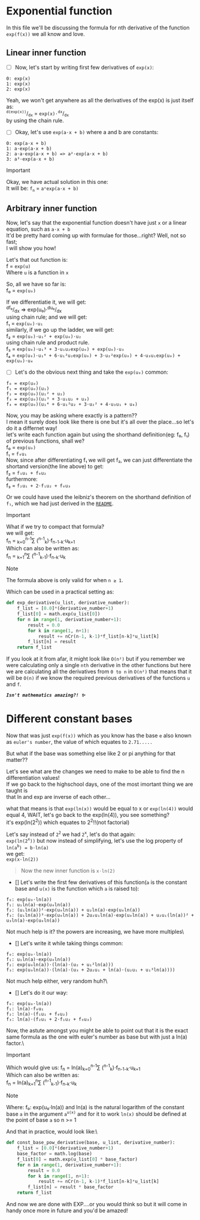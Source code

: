 # Exponential function
In this file we'll be discussing the formula for nth derivative of the function `exp(f(x))` we all know and love.

## Linear inner function
- [ ] Now, let's start by writing first few derivatives of `exp(x)`:
```
0: exp(x)
1: exp(x)
2: exp(x)
```
Yeah, we won't get anywhere as all the derivatives of the exp(x) is just itself as:\
<sup>`d(exp(x))`</sup>/<sub>`dx`</sub> = `exp(x)⋅`<sup>`dx`</sup>/<sub>`dx`</sub>\
by using the chain rule.

- [ ] Okay, let's use `exp(a⋅x + b)` where a and b are constants:
```
0: exp(a⋅x + b)
1: a⋅exp(a⋅x + b)
2: a⋅a⋅exp(a⋅x + b) => a²⋅exp(a⋅x + b)
3: a³⋅exp(a⋅x + b)
```
> [!IMPORTANT]
> Okay, we have actual solution in this one:\
It will be: `f`<sub>`n`</sub> = `aⁿexp(a⋅x + b)`

## Arbitrary inner function
Now, let's say that the exponential function doesn't have just `x` or a linear equation, such as `a⋅x + b`\
It'd be pretty hard coming up with formulae for those...right? Well, not so fast;\
I will show you how!

Let's that out function is:\
f = `exp(u)`\
Where `u` is a function in `x`

So, all we have so far is:\
f₀ = `exp(u₀)`

If we differentiatie it, we will get:\
<sup>df₀</sup>/<sub>dx</sub> => exp(u₀)⋅<sup>du₀</sup>/<sub>dx</sub>\
using chain rule; and we will get:\
f₁ = `exp(u₀)⋅u₁`\
similarly, if we go up the ladder, we will get:\
f₂ = `exp(u₀)⋅u₁² + exp(u₀)⋅u₂`\
using chain rule and product rule.\
f₃ = `exp(u₀)⋅u₁³ + 3⋅u₁u₂exp(u₀) + exp(u₀)⋅u₃`\
f₄ = `exp(u₀)⋅u₁⁴ + 6⋅u₁²u₂exp(u₀) + 3⋅u₂²exp(u₀) + 4⋅u₃u₁exp(u₀) + exp(u₀)⋅u₄`

- [ ] Let's do the obvious next thing and take the `exp(u₀)` common:
```
f₀ = exp(u₀)
f₁ = exp(u₀)(u₁)
f₂ = exp(u₀)(u₁² + u₂)
f₃ = exp(u₀)(u₁³ + 3⋅u₁u₂ + u₃)
f₄ = exp(u₀)(u₁⁴ + 6⋅u₁²u₂ + 3⋅u₂² + 4⋅u₃u₁ + u₄)
```
Now, you may be asking where exactly is a pattern??\
I mean it surely does look like there is one but it's all over the place...so let's do it a differnet way!\
let's write each function again but using the shorthand definition(eg: f₀, f₁) of previous functions, shall we?\
f₀ = `exp(u₀)`\
f₁ = `f₀u₁`\
Now, since after differentiating f₁ we will get f₂, we can just differentiate the shortand version(the line above) to get:\
f₂ = `f₁u₁ + f₀u₂`\
furthermore:\
f₃ = `f₂u₁ + 2⋅f₁u₂ + f₀u₃`

Or we could have used the leibniz's theorem on the shorthand definition of `f₁`, which we had just derived in the [`README`](README.md).

> [!IMPORTANT]
> What if we try to compact that formula?\
we will get:\
f<sub>n</sub> = <sub>k=0</sub><sup>n-1</sup>∑ (<sup>n-1</sup><sub>k</sub>)⋅f<sub>n-1-k</sub>⋅u<sub>k+1</sub>\
Which can also be written as:\
f<sub>n</sub> = <sub>k=1</sub><sup>n</sup>∑ (<sup>n-1</sup><sub>k-1</sub>)⋅f<sub>n-k</sub>⋅u<sub>k</sub>

> [!NOTE]
> The formula above is only valid for when `n ≥ 1`.

Which can be used in a practical setting as:
```python
def exp_derivative(u_list, derivative_number):
    f_list = [0.0]*(derivative_number+1)
    f_list[0] = math.exp(u_list[0])
    for n in range(1, derivative_number+1):
        result = 0.0
        for k in range(1, n+1):
            result += nCr(n-1, k-1)*f_list[n-k]*u_list[k]
        f_list[n] = result
    return f_list
```
If you look at it from afar, it might look like `O(n²)` but if you remember we were calculating only a single `nth` derivative in the other functions but here we are calculating all the derivatives from `0 to n` in `O(n²)` that means that it will be `O(n)` if we know the required previous derivatives of the functions `u` and `f`.

_**`Isn't mathematics amazing?! ✨`**_

# Different constant bases
Now that was just `exp(f(x))` which as you know has the base `e` also known as `euler's number`, the value of which equates to `2.71.....`

But what if the base was something else like 2 or pi anything for that matter??

Let's see what are the changes we need to make to be able to find the n differentiation values!\
If we go back to the highschool days, one of the most imortant thing we are taught is\
that ln and exp are inverse of each other...

what that means is that `exp(ln(x))` would be equal to x or `exp(ln(4))` would equal 4, WAIT, let's go back to the exp(ln(4)), you see something?\
it's exp(ln(2<sup>2</sup>)) which equates to 2<sup>2</sup>!!(not factorial)

Let's say instead of `2`<sup>`2`</sup> we had `2`<sup>`x`</sup>, let's do that again:\
`exp(ln(2`<sup>`x`</sup>`))` but now instead of simplifying, let's use the log property of `ln(a`<sup>`b`</sup>`) = b⋅ln(a)`\
we get:\
`exp(x⋅ln(2))`
> Now the new inner function is `x⋅ln(2)`

- [] Let's write the first few derivatives of this function(`a` is the constant base and `u(x)` is the function which `a` is raised to):
```
f₀: exp(u₀⋅ln(a))
f₁: u₁ln(a)⋅exp(u₀ln(a))
f₂: (u₁ln(a))²⋅exp(u₀ln(a)) + u₂ln(a)⋅exp(u₀ln(a))
f₃: (u₁ln(a))³⋅exp(u₀ln(a)) + 2u₂u₁ln(a)⋅exp(u₀ln(a)) + u₂u₁(ln(a))² + u₃ln(a)⋅exp(u₀ln(a))
```

Not much help is it? the powers are increasing, we have more multiples\
- [] Let's write it while taking things common:
```
f₀: exp(u₀⋅ln(a))
f₁: u₁ln(a)⋅exp(u₀ln(a))
f₂: exp(u₀ln(a))⋅(ln(a)⋅(u₂ + u₁²ln(a)))
f₃: exp(u₀ln(a))⋅(ln(a)⋅(u₃ + 2u₂u₁ + ln(a)⋅(u₂u₁ + u₁³ln(a))))
```

Not much help either, very random huh?\
- [] Let's do it our way:
```
f₀: exp(u₀⋅ln(a))
f₁: ln(a)⋅f₀u₁
f₂: ln(a)⋅(f₁u₁ + f₀u₂)
f₃: ln(a)⋅(f₂u₁ + 2⋅f₁u₂ + f₀u₃)
```

Now, the astute amongst you might be able to point out that it is the exact same formula as the one with euler's number as base but with just a ln(a) factor.\

> [!IMPORTANT]
> Which would give us:
> f<sub>n</sub> = ln(a)<sub>k=0</sub><sup>n-1</sup>∑ (<sup>n-1</sup><sub>k</sub>)⋅f<sub>n-1-k</sub>⋅u<sub>k+1</sub>\
> Which can also be written as:\
> f<sub>n</sub> = ln(a)<sub>k=1</sub><sup>n</sup>∑ (<sup>n-1</sup><sub>k-1</sub>)⋅f<sub>n-k</sub>⋅u<sub>k</sub>

> [!NOTE]
> Where:
> f₀: exp(u₀⋅ln(a))
> and ln(a) is the natural logarithm of the constant base `a`
> in the argument `a`<sup>`u(x)`</sup>
> and for it to work `ln(x)` should be defined at the point of base `a`
> so n >= 1

And that in practice, would look like:\
```python
def const_base_pow_derivative(base, u_list, derivative_number):
    f_list = [0.0]*(derivative_number+1)
    base_factor = math.log(base)
    f_list[0] = math.exp(u_list[0] * base_factor)
    for n in range(1, derivative_number+1):
        result = 0.0
        for k in range(1, n+1):
            result += nCr(n-1, k-1)*f_list[n-k]*u_list[k]
        f_list[n] = result * base_factor
    return f_list
```

And now we are done with EXP....or you would think so but it will come in handy once more in future and you'd be amazed!